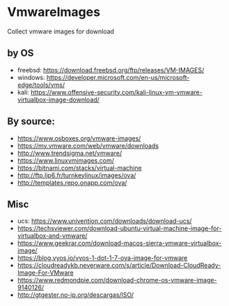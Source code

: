 # VmwareImages
Collect vmware images for download

## by OS
- freebsd: https://download.freebsd.org/ftp/releases/VM-IMAGES/
- windows: https://developer.microsoft.com/en-us/microsoft-edge/tools/vms/
- kali: https://www.offensive-security.com/kali-linux-vm-vmware-virtualbox-image-download/

## By source:
- https://www.osboxes.org/vmware-images/
- https://my.vmware.com/web/vmware/downloads
- http://www.trendsigma.net/vmware/
- https://www.linuxvmimages.com/
- https://bitnami.com/stacks/virtual-machine
- http://ftp.lip6.fr/turnkeylinux/images/ova/
- http://templates.repo.onapp.com/ova/

## Misc
- ucs: https://www.univention.com/downloads/download-ucs/
- https://techsviewer.com/download-ubuntu-virtual-machine-image-for-virtualbox-and-vmware/
- https://www.geekrar.com/download-macos-sierra-vmware-virtualbox-image/
- https://blog.vyos.io/vyos-1-dot-1-7-ova-image-for-vmware
- https://cloudreadykb.neverware.com/s/article/Download-CloudReady-Image-For-VMware
- https://www.redmondpie.com/download-chrome-os-vmware-image-9140126/
- http://gtgester.no-ip.org/descargas/ISO/

